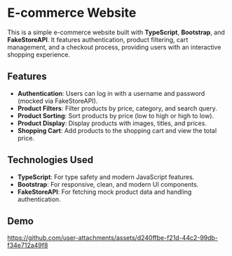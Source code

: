 # E-commerce Website

This is a simple e-commerce website built with **TypeScript**, **Bootstrap**, and **FakeStoreAPI**. It features authentication, product filtering, cart management, and a checkout process, providing users with an interactive shopping experience.

## Features

- **Authentication**: Users can log in with a username and password (mocked via FakeStoreAPI).
- **Product Filters**: Filter products by price, category, and search query.
- **Product Sorting**: Sort products by price (low to high or high to low).
- **Product Display**: Display products with images, titles, and prices.
- **Shopping Cart**: Add products to the shopping cart and view the total price.

## Technologies Used

- **TypeScript**: For type safety and modern JavaScript features.
- **Bootstrap**: For responsive, clean, and modern UI components.
- **FakeStoreAPI**: For fetching mock product data and handling authentication.

## Demo

https://github.com/user-attachments/assets/d240ffbe-f21d-44c2-99db-f34e712a49f8
